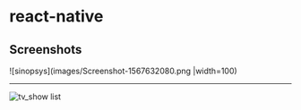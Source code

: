 # react-native

## Screenshots


![sinopsys](images/Screenshot-1567632080.png |width=100)
_____________________________________________________
![tv_show list](images/Screenshot_1567632069.png&s=100)
